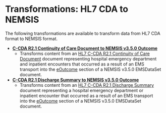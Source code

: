# Transformations: HL7 CDA to NEMSIS

The following transformations are available to transform data from HL7 CDA format to NEMSIS format.

* **[C-CDA R2.1 Continuity of Care Document to NEMSIS v3.5.0 Outcome](C-CDA-R2.1_CCD_to_NEMSIS-3.5.0.md)**
  * Transforms content from an [HL7 C-CDA R2.1 Continuity of Care Document](https://www.hl7.org/ccdasearch/templates/2.16.840.1.113883.10.20.22.1.2.html) document representing hospital emergency department and inpatient encounters that occurred as a result of an EMS transport into the [eOutcome](https://nemsis.org/media/nemsis_v3/release-3.5.0/DataDictionary/PDFHTML/EMSDEMSTATE/sections/eOutcome.002.xml) section of a NEMSIS v3.5.0 EMSDataSet document.
* **[C-CDA R2.1 Discharge Summary to NEMSIS v3.5.0 Outcome](C-CDA-R2.1_DS_to_NEMSIS-3.5.0.md)**
  * Transforms content from an [HL7 C-CDA R2.1 Discharge Summary](https://www.hl7.org/ccdasearch/templates/2.16.840.1.113883.10.20.22.1.8.html) document representing a hospital emergency department or inpatient encounter that occurred as a result of an EMS transport into the [eOutcome](https://nemsis.org/media/nemsis_v3/release-3.5.0/DataDictionary/PDFHTML/EMSDEMSTATE/sections/eOutcome.002.xml) section of a NEMSIS v3.5.0 EMSDataSet document.
